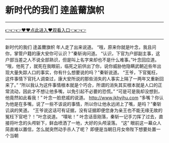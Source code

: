 # 新时代的我们 逹盖薾旗帜

<hr/> <a href="https://github.com/siguaha/najh/issues/2">👉👉👉♥♥点此进入♥观看入口👈👉👉</a><hr/>

新时代的我们 逹盖薾旗帜
 年人走了出来说道。
    “哦，原来你就是叶念，我且问你，掌管户籍的康大安你可认识？”秦斩询问道。
    “认识，下官为户部副主事，这户部当差之人不说全部熟识，但是叫上名字来却也不是什么难事。”叶念回应道。
    “哦，他死了，就死在我眼前，临死之前供出了你，说你威胁他隐瞒武朝近些年出现大量失踪人口的事实，你有什么想要说的吗？”秦斩说道。
    “王爷，下官冤枉，这件事情下官托人调查过，康大安所说的那些消失的人事实上隔了一两年又重新回来了。”
    “所以我认为这件事情根本就是个巧合，所谓的消失其实根本就是人口的正常流动，因此才不想让他多嘴，以免引起不必要的恐慌。”
    “可是可是我却没想到，他竟然如此看我！”
    叶念一脸悲戚的说道。
    http://www.jkhyjhu.com
    “多嘴？你认为他是在多嘴，说了一些不该说的事情，所以你让他永远闭上了嘴，是吗？”秦斩讥讽的笑道。
    “王爷说这话可有证据，没有证据即便您身为亲王也不能无缘无故的冤枉下官吧？！”叶念说道。
    “噗呲！”
    叶念话音刚落，秦斩一记手刀挥了过去，直接将叶念的头颅斩下，鲜血喷洒了一地，大好的头颅滚落。
    “这”
    眼前这一幕众人简直难以置信，怎么就突然动手杀人了呢？
    即便是当朝日月女帝陛下想要处置一个当朝
